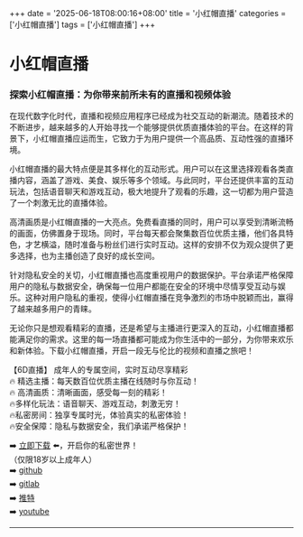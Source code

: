 +++
date = '2025-06-18T08:00:16+08:00'
title = '小红帽直播'
categories = ['小红帽直播']
tags = ['小红帽直播']
+++

# 小红帽直播

### 探索小红帽直播：为你带来前所未有的直播和视频体验

在现代数字化时代，直播和视频应用程序已经成为社交互动的新潮流。随着技术的不断进步，越来越多的人开始寻找一个能够提供优质直播体验的平台。在这样的背景下，小红帽直播应运而生，它致力于为用户提供一个高品质、互动性强的直播环境。

小红帽直播的最大特点便是其多样化的互动形式。用户可以在这里选择观看各类直播内容，涵盖了游戏、美食、娱乐等多个领域。与此同时，平台还提供丰富的互动玩法，包括语音聊天和游戏互动，极大地提升了观看的乐趣，这一切都为用户营造了一个刺激无比的直播体验。

高清画质是小红帽直播的一大亮点。免费看直播的同时，用户可以享受到清晰流畅的画面，仿佛置身于现场。同时，平台每天都会聚集数百位优质主播，他们各具特色，才艺横溢，随时准备与粉丝们进行实时互动。这样的安排不仅为观众提供了更多选择，也为主播创造了良好的成长空间。

针对隐私安全的关切，小红帽直播也高度重视用户的数据保护。平台承诺严格保障用户的隐私与数据安全，确保每一位用户都能在安全的环境中尽情享受互动与娱乐。这种对用户隐私的重视，使得小红帽直播在竞争激烈的市场中脱颖而出，赢得了越来越多用户的青睐。

无论你只是想观看精彩的直播，还是希望与主播进行更深入的互动，小红帽直播都能满足你的需求。这里的每一场直播都可能成为你生活中的一部分，为你带来欢乐和新体验。下载小红帽直播，开启一段无与伦比的视频和直播之旅吧！

【6D直播】
成年人的专属空间，实时互动尽享精彩  
🔥 精选主播：每天数百位优质主播在线随时与你互动！  
🔥 高清画质：清晰画面，感受每一刻的精彩！  
🔥多样化玩法：语音聊天、游戏互动，刺激无穷！  
🔥私密房间：独享专属时光，体验真实的私密体验！  
🔥安全保障：隐私与数据安全，我们承诺严格保护！  

➡️ [立即下载](https://down123.s3.ap-east-1.amazonaws.com/down/down.html?channelCode=blog) ⬅️，开启你的私密世界！  
（仅限18岁以上成年人）  
➡️ [github](https://aldult-live.github.io/)  
➡️ [gitlab](https://seo-09598d.gitlab.io/)  
➡️ [推特](https://x.com/wegame33)  
➡️ [youtube](https://www.youtube.com/@6Dlive)  

---

